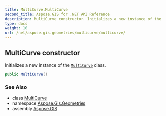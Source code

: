 ```yaml
---
title: MultiCurve.MultiCurve
second_title: Aspose.GIS for .NET API Reference
description: MultiCurve constructor. Initializes a new instance of the MultiCurve class
type: docs
weight: 10
url: /net/aspose.gis.geometries/multicurve/multicurve/
---
```

## MultiCurve constructor

Initializes a new instance of the [`MultiCurve`](../) class.

```csharp
public MultiCurve()
```

### See Also

* class [MultiCurve](../)
* namespace [Aspose.Gis.Geometries](../../multicurve/)
* assembly [Aspose.GIS](../../../)



